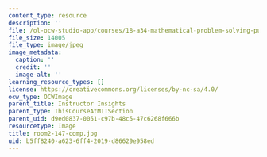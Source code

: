 ```yaml
---
content_type: resource
description: ''
file: /ol-ocw-studio-app/courses/18-a34-mathematical-problem-solving-putnam-seminar-fall-2018/b5ff8240a6236ff42019d86629e958ed_room2-147-comp.jpg
file_size: 14005
file_type: image/jpeg
image_metadata:
  caption: ''
  credit: ''
  image-alt: ''
learning_resource_types: []
license: https://creativecommons.org/licenses/by-nc-sa/4.0/
ocw_type: OCWImage
parent_title: Instructor Insights
parent_type: ThisCourseAtMITSection
parent_uid: d9ed0837-0051-c97b-48c5-47c6268f666b
resourcetype: Image
title: room2-147-comp.jpg
uid: b5ff8240-a623-6ff4-2019-d86629e958ed
---
```

